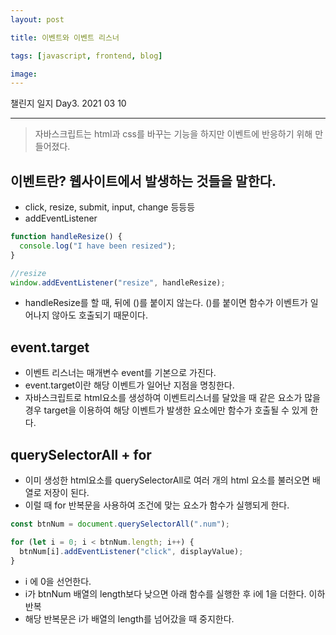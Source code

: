 ```yaml
---
layout: post

title: 이벤트와 이벤트 리스너

tags: [javascript, frontend, blog]

image:
---
```


챌린지 일지 Day3. 2021 03 10

---

> 자바스크립트는 html과 css를 바꾸는 기능을 하지만 이벤트에 반응하기 위해 만들어졌다.

## 이벤트란? 웹사이트에서 발생하는 것들을 말한다.

- click, resize, submit, input, change 등등등
- addEventListener

```javascript
function handleResize() {
  console.log("I have been resized");
}

//resize
window.addEventListener("resize", handleResize);
```

- handleResize를 할 때, 뒤에 ()를 붙이지 않는다. ()를 붙이면 함수가 이벤트가 일어나지 않아도 호출되기 때문이다.

## event.target

- 이벤트 리스너는 매개변수 event를 기본으로 가진다.
- event.target이란 해당 이벤트가 일어난 지점을 명칭한다.
- 자바스크립트로 html요소를 생성하여 이벤트리스너를 달았을 때 같은 요소가 많을 경우 target을 이용하여 해당 이벤트가 발생한 요소에만 함수가 호출될 수 있게 한다.

## querySelectorAll + for

- 이미 생성한 html요소를 querySelectorAll로 여러 개의 html 요소를 불러오면 배열로 저장이 된다.
- 이럴 때 for 반복문을 사용하여 조건에 맞는 요소가 함수가 실행되게 한다.

```javascript
const btnNum = document.querySelectorAll(".num");

for (let i = 0; i < btnNum.length; i++) {
  btnNum[i].addEventListener("click", displayValue);
}
```

- i 에 0을 선언한다.
- i가 btnNum 배열의 length보다 낮으면 아래 함수를 실행한 후 i에 1을 더한다. 이하 반복
- 해당 반복문은 i가 배열의 length를 넘어갔을 때 중지한다.
